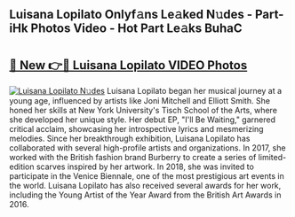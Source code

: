 ## Luisana Lopilato Onlyf𝚊ns Le𝚊ked N𝚞des - Part-iHk Photos Video - Hot Part Le𝚊ks BuhaC

# <h2><a href="http://ab3658.deff.icu/?id=Luisana+Lopilato">🔗 New 👉🔴 Luisana Lopilato VIDEO Photos</a></h2>

[![Luisana Lopilato N𝚞des](https://i.imgur.com/rIISA9y.gif)](http://ab3658.deff.icu/?id=Luisana+Lopilato)
Luisana Lopilato began her musical journey at a young age, influenced by artists like Joni Mitchell and Elliott Smith. She honed her skills at New York University's Tisch School of the Arts, where she developed her unique style. Her debut EP, "I'll Be Waiting," garnered critical acclaim, showcasing her introspective lyrics and mesmerizing melodies. Since her breakthrough exhibition, Luisana Lopilato has collaborated with several high-profile artists and organizations. In 2017, she worked with the British fashion brand Burberry to create a series of limited-edition scarves inspired by her artwork. In 2018, she was invited to participate in the Venice Biennale, one of the most prestigious art events in the world. Luisana Lopilato has also received several awards for her work, including the Young Artist of the Year Award from the British Art Awards in 2016.
